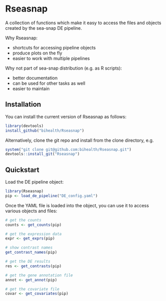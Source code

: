 
# Rseasnap

<!-- badges: start -->
<!-- badges: end -->

A collection of functions which make it easy to access the files and
objects created by the sea-snap DE pipeline.

Why Rseasnap:

 * shortcuts for accessing pipeline objects
 * produce plots on the fly
 * easier to work with multiple pipelines 

Why not part of sea-snap distribution (e.g. as R scripts):

 * better documentation
 * can be used for other tasks as well
 * easier to maintain

## Installation

You can install the current version of Rseasnap as follows:

``` r
library(devtools)
install_github("bihealth/Rseasnap")
```

Alternatively, clone the git repo and install from the clone directory,
e.g.

``` r
system("git clone git@github.com:bihealth/Rseasnap.git")
devtools::install_git("Rseasnap")
```

## Quickstart

Load the DE pipeline object:

``` r
library(Rseasnap)
pip <- load_de_pipeline("DE_config.yaml")
```

Once the YAML file is loaded into the object, you can use it to access
various objects and files:

``` r
# get the counts
counts <- get_counts(pip)

# get the expression data
expr <- get_exprs(pip)

# show contrast names
get_contrast_names(pip)

# get the DE results
res <- get_contrasts(pip)

# get the gene annotation file
annot <- get_annot(pip)

# get the covariate file
covar <- get_covariates(pip)
```











